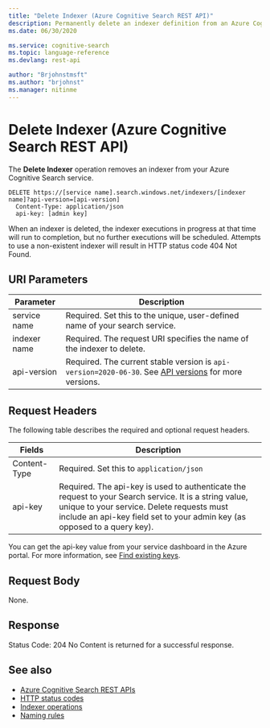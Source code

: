```yaml
---
title: "Delete Indexer (Azure Cognitive Search REST API)"
description: Permanently delete an indexer definition from an Azure Cognitive Search service.
ms.date: 06/30/2020

ms.service: cognitive-search
ms.topic: language-reference
ms.devlang: rest-api

author: "Brjohnstmsft"
ms.author: "brjohnst"
ms.manager: nitinme
---
```

# Delete Indexer (Azure Cognitive Search REST API)
The **Delete Indexer** operation removes an indexer from your Azure Cognitive Search service.  

```http 
DELETE https://[service name].search.windows.net/indexers/[indexer name]?api-version=[api-version]  
  Content-Type: application/json  
  api-key: [admin key]  
```  

When an indexer is deleted, the indexer executions in progress at that time will run to completion, but no further executions will be scheduled. Attempts to use a non-existent indexer will result in HTTP status code 404 Not Found.  

## URI Parameters

| Parameter	  | Description  | 
|-------------|--------------|
| service name | Required. Set this to the unique, user-defined name of your search service. |
| indexer name  | Required. The request URI specifies the name of the indexer to delete.   |
| api-version | Required. The current stable version is `api-version=2020-06-30`. See [API versions](search-service-api-versions.md) for more versions.|

## Request Headers 

The following table describes the required and optional request headers.  

|Fields              |Description      |  
|--------------------|-----------------|  
|Content-Type|Required. Set this to `application/json`|  
|api-key|Required. The api-key is used to authenticate the request to your Search service. It is a string value, unique to your service. Delete requests must include an api-key field set to your admin key (as opposed to a query key).|  

You can get the api-key value from your service dashboard in the Azure portal. For more information, see [Find existing keys](/azure/search/search-security-api-keys#find-existing-keys). 

## Request Body  
 None.  

## Response  
 Status Code: 204 No Content is returned for a successful response.  

## See also 
 
+ [Azure Cognitive Search REST APIs](index.md)   
+ [HTTP status codes](http-status-codes.md)   
+ [Indexer operations](indexer-operations.md)   
+ [Naming rules](naming-rules.md)   
